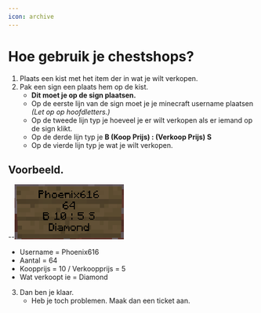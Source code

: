 ```yaml
---
icon: archive
---
```


# Hoe gebruik je chestshops?

 1.  Plaats een kist met het item der in wat je wilt verkopen.
 2. Pak een sign een plaats hem op de kist.
    - **Dit moet je op de sign plaatsen.** 
    - Op de eerste lijn van de sign moet je je minecraft username plaatsen _(Let op op hoofdletters.)_
    - Op de tweede lijn typ je hoeveel je er wilt verkopen als er iemand op de sign klikt. 
    - Op de derde lijn typ je **B (Koop Prijs) : (Verkoop Prijs) S**
    - Op de vierde lijn typ je wat je wilt verkopen.

## Voorbeeld.

--![](../static/chest1.png)

 - Username = Phoenix616 
 - Aantal = 64 
 - Koopprijs = 10 / Verkoopprijs = 5
 - Wat verkoopt ie = Diamond


 3. Dan ben je klaar.
     - Heb je toch problemen. Maak dan een ticket aan.
